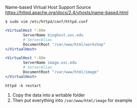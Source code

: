 
Name-based Virtual Host Support Source https://httpd.apache.org/docs/2.4/vhosts/name-based.html

```shell
$ sudo vim /etc/httpd/conf/httpd.conf
```

```apache
<VirtualHost *:80>
        ServerName bioghost.usc.edu
        # ServerAlias 
        DocumentRoot "/var/www/html/workshop"
</VirtualHost>

<VirtualHost *:80>
        ServerName image.usc.edu
        # ServerAlias 
        DocumentRoot "/var/www/html/image"
</VirtualHost>
```

```shell
httpd -k restart
```

1.  Copy the data into a writable folder
2.  Then put everything into `/var/www/html/image` for example